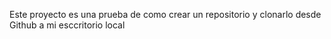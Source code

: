 Este proyecto es una prueba de como crear un repositorio y clonarlo desde Github a mi esccritorio local